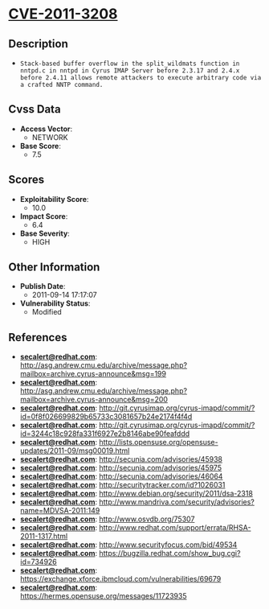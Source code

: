 
# [CVE-2011-3208](https://cve.mitre.org/cgi-bin/cvename.cgi?name=CVE-2011-3208)

## Description

- `Stack-based buffer overflow in the split_wildmats function in nntpd.c in nntpd in Cyrus IMAP Server before 2.3.17 and 2.4.x before 2.4.11 allows remote attackers to execute arbitrary code via a crafted NNTP command.`

## Cvss Data

- **Access Vector**:
  - NETWORK
- **Base Score**:
  - 7.5

## Scores

- **Exploitability Score**:
  - 10.0
- **Impact Score**:
  - 6.4
- **Base Severity**:
  - HIGH

## Other Information

- **Publish Date**:
  - 2011-09-14 17:17:07
- **Vulnerability Status**:
  - Modified

## References

- **secalert@redhat.com**: http://asg.andrew.cmu.edu/archive/message.php?mailbox=archive.cyrus-announce&msg=199
- **secalert@redhat.com**: http://asg.andrew.cmu.edu/archive/message.php?mailbox=archive.cyrus-announce&msg=200
- **secalert@redhat.com**: http://git.cyrusimap.org/cyrus-imapd/commit/?id=0f8f026699829b65733c3081657b24e2174f4f4d
- **secalert@redhat.com**: http://git.cyrusimap.org/cyrus-imapd/commit/?id=3244c18c928fa331f6927e2b8146abe90feafddd
- **secalert@redhat.com**: http://lists.opensuse.org/opensuse-updates/2011-09/msg00019.html
- **secalert@redhat.com**: http://secunia.com/advisories/45938
- **secalert@redhat.com**: http://secunia.com/advisories/45975
- **secalert@redhat.com**: http://secunia.com/advisories/46064
- **secalert@redhat.com**: http://securitytracker.com/id?1026031
- **secalert@redhat.com**: http://www.debian.org/security/2011/dsa-2318
- **secalert@redhat.com**: http://www.mandriva.com/security/advisories?name=MDVSA-2011:149
- **secalert@redhat.com**: http://www.osvdb.org/75307
- **secalert@redhat.com**: http://www.redhat.com/support/errata/RHSA-2011-1317.html
- **secalert@redhat.com**: http://www.securityfocus.com/bid/49534
- **secalert@redhat.com**: https://bugzilla.redhat.com/show_bug.cgi?id=734926
- **secalert@redhat.com**: https://exchange.xforce.ibmcloud.com/vulnerabilities/69679
- **secalert@redhat.com**: https://hermes.opensuse.org/messages/11723935
